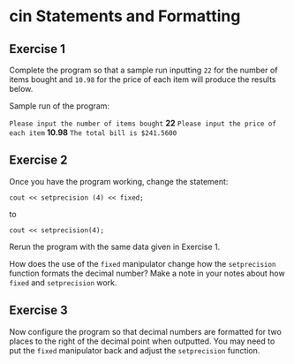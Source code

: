 # cin Statements and Formatting
## Exercise 1

Complete the program so that a sample run inputting `22` for the number of items bought and `10.98` for the price of each item will produce the results below.

Sample run of the program:

`Please input the number of items bought`
**22**
`Please input the price of each item`
**10.98**
`The total bill is $241.5600`


## Exercise 2

Once you have the program working, change the statement:

`cout << setprecision (4) << fixed;`

to

`cout << setprecision(4);`

Rerun the program with the same data given in Exercise 1. 

How does the use of the `fixed`  manipulator change how the `setprecision` function formats the decimal number? Make a note in your notes about how `fixed` and `setprecision` work.

## Exercise 3

Now configure the program so that decimal numbers are formatted for two places to the right of the decimal point when outputted. You may need to put the `fixed` manipulator back and adjust the `setprecision` function.

